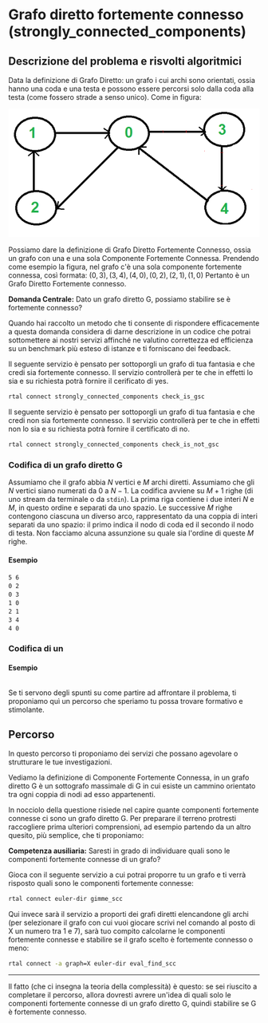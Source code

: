 # Grafo diretto fortemente connesso (strongly_connected_components)

## Descrizione del problema e risvolti algoritmici

Data la definizione di Grafo Diretto: un grafo i cui archi sono orientati, ossia hanno una coda e una testa e possono essere percorsi solo dalla coda alla testa (come fossero strade a senso unico). 
Come in figura:

![image](figs/euler-dir.png)

Possiamo dare la definizione di Grafo Diretto Fortemente Connesso, ossia un grafo con una e una sola Componente Fortemente Connessa.
Prendendo come esempio la figura, nel grafo c'è una sola componente fortemente connessa, così formata:
$(0,3), (3,4), (4,0), (0,2), (2,1), (1,0)$
Pertanto è un Grafo Diretto Fortemente connesso.

  <strong>Domanda Centrale:</strong> Dato un grafo diretto G, possiamo stabilire se è fortemente connesso?

Quando hai raccolto un metodo che ti consente di rispondere efficacemente a questa domanda considera di darne descrizione in un codice che potrai sottomettere ai nostri servizi affinché ne valutino correttezza ed efficienza su un benchmark più esteso di istanze e ti forniscano dei feedback.

Il seguente servizio è pensato per sottoporgli un grafo di tua fantasia e che credi sia fortemente connesso. Il servizio controllerà per te che in effetti lo sia e su richiesta potrà fornire il cerificato di yes.

```bash
rtal connect strongly_connected_components check_is_gsc
```
Il seguente servizio è pensato per sottoporgli un grafo di tua fantasia e che credi non sia fortemente connesso. Il servizio controllerà per te che in effetti non lo sia e su richiesta potrà fornire il certificato di no.

```bash
rtal connect strongly_connected_components check_is_not_gsc
```

### Codifica di un grafo diretto G

Assumiamo che il grafo abbia $N$ vertici e $M$ archi diretti. Assumiamo che gli $N$ vertici siano numerati da $0$ a $N-1$.
La codifica avviene su $M+1$ righe (di uno stream da terminale o da `stdin`). 
La prima riga contiene i due interi $N$ e $M$, in questo ordine e separati da uno spazio.
Le successive $M$ righe contengono ciascuna un diverso arco, rappresentato da una coppia di interi separati da uno spazio: il primo indica il nodo di coda ed il secondo il nodo di testa. Non facciamo alcuna assunzione su quale sia l'ordine di queste $M$ righe.

#### Esempio

```bash
5 6
0 2
0 3
1 0
2 1
3 4
4 0
```

### Codifica di un




#### Esempio


```bash

```

Se ti servono degli spunti su come partire ad affrontare il problema, ti proponiamo quì un percorso che speriamo tu possa trovare formativo e stimolante. 

## Percorso

In questo percorso ti proponiamo dei servizi che possano agevolare o strutturare le tue investigazioni.

Vediamo la definizione di Componente Fortemente Connessa, in un grafo diretto G è un sottografo massimale di G in cui esiste un cammino orientato tra ogni coppia di nodi ad esso appartenenti.

In nocciolo della questione risiede nel capire quante componenti fortemente connesse ci sono un grafo diretto G. Per preparare il terreno protresti raccogliere prima ulteriori comprensioni, ad esempio partendo da un altro quesito, più semplice, che ti proponiamo:

   <strong>Competenza ausiliaria:</strong> Saresti in grado di individuare quali sono le componenti fortemente connesse di un grafo? 

Gioca con il seguente servizio a cui potrai proporre tu un grafo e ti verrà risposto quali sono le componenti fortemente connesse:

```bash
rtal connect euler-dir gimme_scc
```

 Qui invece sarà il servizio a proporti dei grafi diretti elencandone gli archi (per selezionare il grafo con cui vuoi giocare scrivi nel comando al posto di X un numero tra 1 e 7), sarà tuo compito calcolarne le componenti fortemente connesse e stabilire se il grafo scelto è fortemente connesso o meno:

```bash
rtal connect -a graph=X euler-dir eval_find_scc
```


------------------------------------------------

Il fatto (che ci insegna la teoria della complessità) è questo:
se sei riuscito a completare il percorso, allora dovresti avrere un'idea di quali solo le componenti fortemente connesse di un grafo diretto G, quindi stabilire se G è fortemente connesso.


